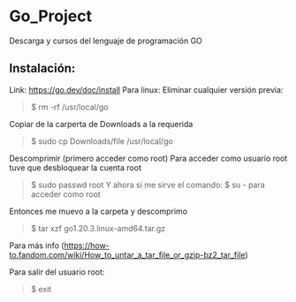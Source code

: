 # Go_Project
Descarga y cursos del lenguaje de programación GO

## Instalación:
Link: 
https://go.dev/doc/install
Para linux:
Eliminar cualquier versión previa:
> $ rm -rf /usr/local/go 

Copiar de la carperta de Downloads a la requerida
> $ sudo cp Downloads/file /usr/local/go

Descomprimir (primero acceder como root)
Para acceder como usuario root tuve que desbloquear la cuenta root
> $ sudo passwd root
Y ahora si me sirve el comando:
> $ su -
para acceder como root

Entonces me muevo a la carpeta y descomprimo
> $ tar xzf go1.20.3.linux-amd64.tar.gz

Para más info (https://how-to.fandom.com/wiki/How_to_untar_a_tar_file_or_gzip-bz2_tar_file)

Para salir del usuario root:
> $ exit
